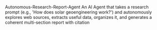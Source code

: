 Autonomous-Research-Report-Agent
An AI Agent that takes a research prompt (e.g., 'How does solar geoengineering work?') and autonomously explores web sources, extracts useful data, organizes it, and generates a coherent multi-section report with citation
